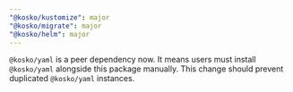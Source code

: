 ```yaml
---
"@kosko/kustomize": major
"@kosko/migrate": major
"@kosko/helm": major
---
```


`@kosko/yaml` is a peer dependency now. It means users must install `@kosko/yaml` alongside this package manually. This change should prevent duplicated `@kosko/yaml` instances.

